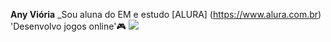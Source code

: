 **Any Viória**
_Sou aluna do EM e estudo [ALURA] (https://www.alura.com.br) 
'Desenvolvo jogos online'🎮
![](https://media1.tenor.com/m/_r1U_k690fsAAAAd/mhw-time.gif)
